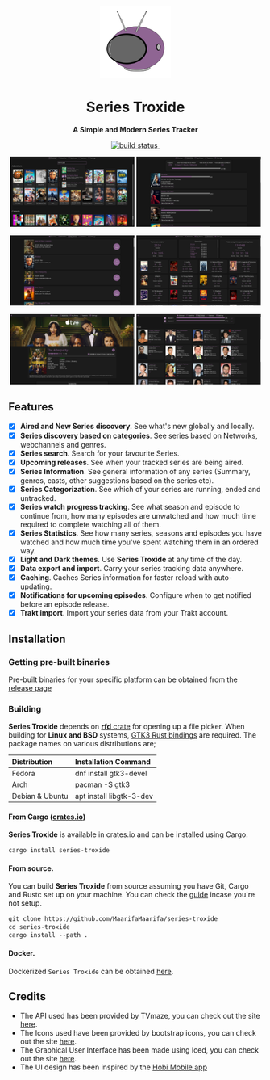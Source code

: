 <div align="center">
  <img src="assets/logos/series-troxide.svg" width="140px" />
  <h1><strong>Series Troxide</strong></h1>
  <p>
    <strong>A Simple and Modern Series Tracker</strong>
  </p>
  <p>
    <a href="https://github.com/MaarifaMaarifa/series-troxide/actions">
        <img src="https://github.com/MaarifaMaarifa/series-troxide/workflows/CI/badge.svg" alt="build status" />
    </a>
    <a href="https://crates.io/crates/series-troxide"><img alt="" src="https://img.shields.io/crates/v/series-troxide?&logo=rust&color=blue"/></a>    
  </p>
</div>

<p align="center">
    <img src="screenshots/discover-page.png" alt="discover-page" width="49%"/>
    <img src="screenshots/watchlist-page.png" alt="watchlist-page" width="49%"/>
</p>
<p align="center">
    <img src="screenshots/my-shows-page.png" alt="my-shows-page.png" width="49%"/>
    <img src="screenshots/statistics-page.png" alt="statistics-page" width="49%"/>
</p>
<p align="center">
    <img src="screenshots/series-page.png" alt="series-page.png" width="49%"/>
    <img src="screenshots/cast-section.png" alt="casts-section" width="49%"/>
</p>

## Features
- [x] **Aired and New Series discovery**. See what's new globally and locally.
- [x] **Series discovery based on categories**. See series based on Networks, webchannels and genres.
- [x] **Series search**. Search for your favourite Series.
- [x] **Upcoming releases**. See when your tracked series are being aired.
- [x] **Series Information**. See general information of any series (Summary, genres, casts, other suggestions based on the series etc).
- [x] **Series Categorization**. See which of your series are running, ended and untracked.
- [x] **Series watch progress tracking**. See what season and episode to continue from, how many episodes are unwatched and how much time required to complete watching all of them.
- [x] **Series Statistics**. See how many series, seasons and episodes you have watched and how much time you've spent watching them in an ordered way.
- [x] **Light and Dark themes**. Use **Series Troxide** at any time of the day.
- [x] **Data export and import**. Carry your series tracking data anywhere.
- [x] **Caching**. Caches Series information for faster reload with auto-updating.
- [x] **Notifications for upcoming episodes**. Configure when to get notified before an episode release.
- [x] **Trakt import**. Import your series data from your Trakt account.

## Installation

### Getting pre-built binaries
Pre-built binaries for your specific platform can be obtained from the [release page](https://github.com/MaarifaMaarifa/series-troxide/releases)

### Building
**Series Troxide** depends on [**rfd** crate](https://github.com/PolyMeilex/rfd) for opening up a file picker. When building for **Linux and BSD** systems, [GTK3 Rust bindings](https://gtk-rs.org/) are required. The package names on various distributions are;

|Distribution   | Installation Command   |
|:--------------|:-----------------------|
|Fedora         |dnf install gtk3-devel  |
|Arch           |pacman -S gtk3          |
|Debian & Ubuntu|apt install libgtk-3-dev|

#### From Cargo ([crates.io](https://crates.io/crates/series-troxide))
**Series Troxide** is available in crates.io and can be installed using Cargo.
```shell
cargo install series-troxide
```
#### From source.
You can build **Series Troxide** from source assuming you have Git, Cargo and Rustc set up on your machine. You can check the [guide](https://rustup.rs/) incase you're not setup.
```shell
git clone https://github.com/MaarifaMaarifa/series-troxide
cd series-troxide
cargo install --path .
```
#### Docker.
Dockerized `Series Troxide` can be obtained [here](https://github.com/linuxserver/docker-series-troxide).

## Credits
- The API used has been provided by TVmaze, you can check out the site [here](https://www.tvmaze.com/).
- The Icons used have been provided by bootstrap icons, you can check out the site [here](https://icons.getbootstrap.com/).
- The Graphical User Interface has been made using Iced, you can check out the site [here](https://iced.rs/).
- The UI design has been inspired by the [Hobi Mobile app](https://hobiapp.com/)
